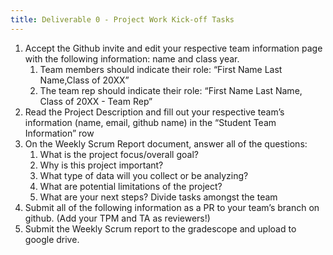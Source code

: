 ```yaml
---
title: Deliverable 0 - Project Work Kick-off Tasks
---
```



1. Accept the Github invite and edit your respective team information page with the following information: name and class year. 
   1. Team members should indicate their role: “First Name Last Name,Class of 20XX”
   2. The team rep should indicate their role: “First Name Last Name,  Class of 20XX - Team Rep” 
2. Read the Project Description and fill out your respective team’s information (name, email, github name) in the “Student Team Information” row
3. On the Weekly Scrum Report document, answer all of the questions:
   1. What is the project focus/overall goal?
   2. Why is this project important?
   3. What type of data will you collect or be analyzing?
   4. What are potential limitations of the project?
   5. What are your next steps? Divide tasks amongst the team
4. Submit all of the following information as a PR to your team’s branch on github. (Add your TPM and TA as reviewers!) 
5. Submit the Weekly Scrum report to the gradescope and upload to google drive.
